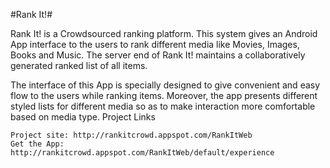 #Rank It!#

Rank It! is a Crowdsourced ranking platform. This system gives an Android App interface to the users to rank different media like Movies, Images, Books and Music. The server end of Rank It! maintains a collaboratively generated ranked list of all items.

The interface of this App is specially designed to give convenient and easy flow to the users while ranking items. Moreover, the app presents different styled lists for different media so as to make interaction more comfortable based on media type.
Project Links

    Project site: http://rankitcrowd.appspot.com/RankItWeb
    Get the App: http://rankitcrowd.appspot.com/RankItWeb/default/experience

